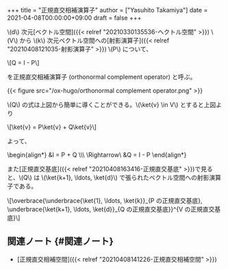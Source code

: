 +++
title = "正規直交相補演算子"
author = ["Yasuhito Takamiya"]
date = 2021-04-08T00:00:00+09:00
draft = false
+++

\\(d\\) 次元[ベクトル空間]({{< relref "20210330135536-ヘクトル空間" >}}) \\(V\\) から \\(k\\) 次元ベクトル空間への[射影演算子]({{< relref "20210408121035-射影演算子" >}}) \\(P\\) について、

\\[Q = I - P\\]

を正規直交相補演算子 (orthonormal complement operator) と呼ぶ。

{{< figure src="/ox-hugo/orthonormal complement operator.png" >}}

\\(Q\\) の式は上図から簡単に導くことができる。\\(\ket{v} \in V\\) とすると上図より

\\[\ket{v} = P\ket{v} + Q\ket{v}\\]

よって、

\begin{align\*}
  &I = P + Q \\\\\\
  \Rightarrow\ &Q = I - P
\end{align\*}

また[正規直交基底]({{< relref "20210408163416-正規直交基底" >}})で見ると、\\(Q\\) は \\(\ket{k+1}, \ldots, \ket{d}\\) で張られたベクトル空間への射影演算子である。

\\[\overbrace{\underbrace{\ket{1}, \ldots, \ket{k}}\_{P の正規直交基底}, \underbrace{\ket{k+1}, \ldots, \ket{d}}\_{Q の正規直交基底}}^{V の正規直交基底}\\]


## 関連ノート {#関連ノート}

-   [正規直交相補空間]({{< relref "20210408141226-正規直交相補空間" >}})
